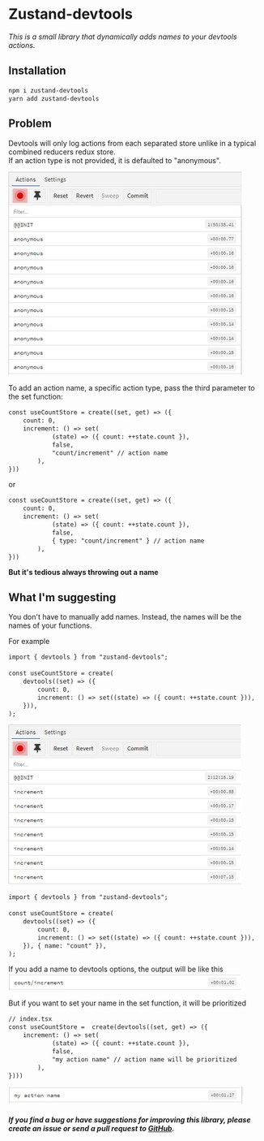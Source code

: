 # Zustand-devtools

*This is a small library that dynamically adds names to your devtools actions.*

## Installation
```
npm i zustand-devtools
yarn add zustand-devtools
```

## Problem
Devtools will only log actions from each separated store unlike in a typical combined reducers redux store.   
If an action type is not provided, it is defaulted to "anonymous".

![zustand-devtools](docs/anonymous.jpg "zustand-devtools")

To add an action name, a specific action type, pass the third parameter to the set function:

```tsx
const useCountStore = create((set, get) => ({
    count: 0,
    increment: () => set(
            (state) => ({ count: ++state.count }),
            false,
            "count/increment" // action name
        ),
}))
```
or
```tsx
const useCountStore = create((set, get) => ({
    count: 0,
    increment: () => set(
            (state) => ({ count: ++state.count }),
            false,
            { type: "count/increment" } // action name
        ),
}))
```

**But it's tedious always throwing out a name**

## What I'm suggesting
You don't have to manually add names. Instead, the names will be the names of your functions.

For example
```tsx
import { devtools } from "zustand-devtools";

const useCountStore = create(
    devtools((set) => ({
        count: 0,
        increment: () => set((state) => ({ count: ++state.count })),
    })),
);
```
![zustand-devtools](docs/increment.jpg "zustand-devtools")

```tsx
import { devtools } from "zustand-devtools";

const useCountStore = create(
    devtools((set) => ({
        count: 0,
        increment: () => set((state) => ({ count: ++state.count })),
    }), { name: "count" }),
);
```
If you add a name to devtools options, the output will be like this
![zustand-devtools](docs/count.jpg "zustand-devtools")


But if you want to set your name in the set function, it will be prioritized
```tsx
// index.tsx
const useCountStore =  create(devtools((set, get) => ({
    increment: () => set(
            (state) => ({ count: ++state.count }),
            false,
            "my action name" // action name will be prioritized
        ),
})))
```
![zustand-devtools](docs/my_action.jpg "zustand-devtools")



##### If you find a bug or have suggestions for improving this library, please create an issue or send a pull request to [GitHub](https://github.com/AlexeevSasha/zustand-devtools).